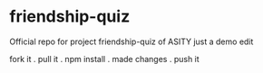 # friendship-quiz
Official repo for project friendship-quiz of ASITY
just a demo edit

fork it .
pull it .
npm install .
made changes .
push it
